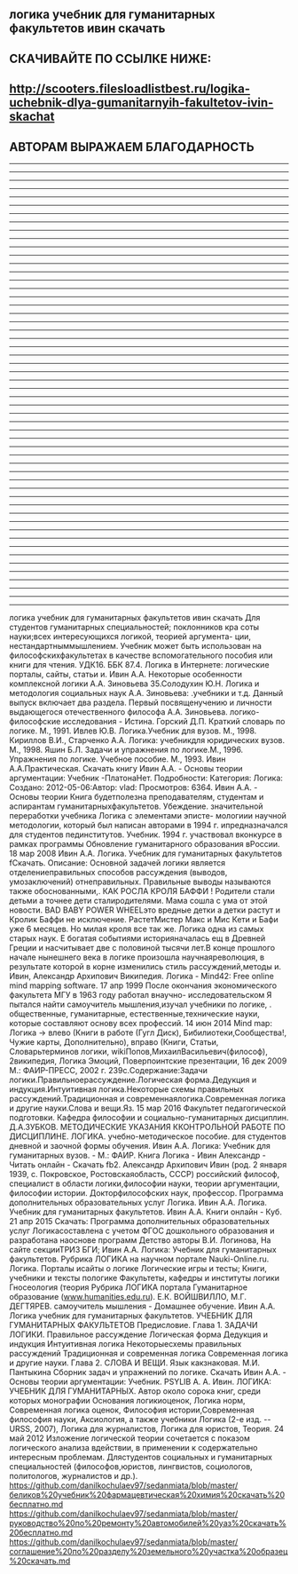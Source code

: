 логика учебник для гуманитарных факультетов ивин скачать
--------------------------------------------------
СКАЧИВАЙТЕ ПО ССЫЛКЕ НИЖЕ:
--------------------------------------------------
http://scooters.filesloadlistbest.ru/logika-uchebnik-dlya-gumanitarnyih-fakultetov-ivin-skachat
--------------------------------------------------
АВТОРАМ ВЫРАЖАЕМ БЛАГОДАРНОСТЬ
--------------------------------------------------
--------------------------------------------------
--------------------------------------------------
--------------------------------------------------
--------------------------------------------------
--------------------------------------------------
--------------------------------------------------
--------------------------------------------------
--------------------------------------------------
--------------------------------------------------
--------------------------------------------------
--------------------------------------------------
--------------------------------------------------
--------------------------------------------------
--------------------------------------------------
--------------------------------------------------
--------------------------------------------------
--------------------------------------------------
--------------------------------------------------
--------------------------------------------------
--------------------------------------------------
--------------------------------------------------
--------------------------------------------------
--------------------------------------------------
--------------------------------------------------
--------------------------------------------------
--------------------------------------------------
--------------------------------------------------
--------------------------------------------------
--------------------------------------------------
--------------------------------------------------
--------------------------------------------------
--------------------------------------------------
--------------------------------------------------
--------------------------------------------------
--------------------------------------------------
--------------------------------------------------
--------------------------------------------------
--------------------------------------------------
--------------------------------------------------
--------------------------------------------------
--------------------------------------------------
--------------------------------------------------
--------------------------------------------------
--------------------------------------------------
--------------------------------------------------
--------------------------------------------------
--------------------------------------------------
--------------------------------------------------
--------------------------------------------------
--------------------------------------------------
--------------------------------------------------
--------------------------------------------------
--------------------------------------------------
--------------------------------------------------
логика учебник для гуманитарных факультетов ивин скачать Для студентов гуманитарных специальностей; поклонников кра соты науки;всех интересующихся логикой, теорией аргумента- ции, нестандартныммышлением. Учебник может быть использован на философскихфакультетах в качестве вспомогательного пособия или книги для чтения. УДК16. ББК 87.4. Логика в Интернете: логические порталы, сайты, статьи и. Ивин А.А. Некоторые особенности комплексной логики А.А. Зиновьева 35.Солодухин Ю.Н. Логика и методология социальных наук А.А. Зиновьева: .учебники и т.д. Данный выпуск включает два раздела. Первый посвященучению и личности выдающегося отечественного философа А.А. Зиновьева. логико-философские исследования - Истина. Горский Д.П. Краткий словарь по логике. М., 1991. Ивлев Ю.В. Логика.Учебник для вузов. М., 1998. Кириллов В.И., Старченко А.А. Логика: учебникдля юридических вузов. М., 1998. Яшин Б.Л. Задачи и упражнения по логике.М., 1996. Упражнения по логике. Учебное пособие. М., 1993. Ивин А.А.Практическая. Скачать книгу Ивин А.А. - Основы теории аргументации: Учебник -ПлатонаНет.  Подробности: Категория: Логика: Создано: 2012-05-06:Автор: vlad: Просмотров: 6364. Ивин А.А. - Основы теории  Книга будетполезна преподавателям, студентам и аспирантам гуманитарныхфакультетов. Убеждение. значительной переработки учебника Логика с элементами эписте- мологиии научной методологии, который был написан авторами в 1994 г. ипредназначался для студентов пединститутов. Учебник. 1994 г. участвовал вконкурсе в рамках программы Обновление гуманитарного образования вРоссии. 18 мар 2008  Ивин А.А. Логика. Учебник для гуманитарных факультетов fСкачать. Описание: Основной задачей логики является отделениеправильных способов рассуждения (выводов, умозаключений) отнеправильных. Правильные выводы называются также обоснованными,. КАК РОСЛА КРОЛЯ БАФФИ ! Родители стали детьми а точнее дети сталиродителями. Мама сошла с ума от этой новости. BAD BABY POWER WHEELэто вредные детки а детки растут и Кролик Баффи не исключение. РастетМистер Макс и Мис Кети и Бафи уже 6 месяцев. Но милая кроля все так же. Логика  одна из самых старых наук. Е богатая событиями историяначалась ещ в Древней Греции и насчитывает две с половиной тысячи лет.В конце прошлого  начале нынешнего века в логике произошла научнаяреволюция, в результате которой в корне изменились стиль рассуждений,методы и. Ивин, Александр Архипович  Википедия. Логика - Mind42: Free online mind mapping software. 17 апр 1999  После окончания экономического факультета МГУ в 1963 году работал внаучно- исследовательском  Я пытался найти самоучитель мышления,изучал учебники по логике, . общественные, гуманитарные, естественные,технические науки, которые составляют основу всех профессий. 14 июн 2014  Mind map: Логика -> влево (Книги в работе (Гугл Диск), Бибилиотеки,Сообщества!, Чужие карты, Дополнительно), вправо (Книги, Статьи, Словарьтерминов логики, wikiПопов,МихаилВасильевич(философ), 2википедия, Логика Эмоций, Поверпоинтские презентации,
16 дек 2009  М.: ФАИР-ПРЕСС, 2002 г. 239c.Содержание:Задачи логики.Правильноерассуждение.Логическая форма.Дедукция и индукция.Интуитивная логика.Некоторые схемы правильных рассуждений.Традиционная и современнаялогика.Современная логика и другие науки.Слова и вещи.Яз. 15 мар 2016  Факультет педагогической подготовки. Кафедра философии и социально-гуманитарных дисциплин. Д.А.ЗУБКОВ. МЕТОДИЧЕСКИЕ УКАЗАНИЯ ККОНТРОЛЬНОЙ РАБОТЕ ПО ДИСЦИПЛИНЕ. ЛОГИКА. учебно-методическое пособие. для студентов дневной и заочной формы обучения. Ивин А.А. Логика: Учебник для гуманитарных вузов. - М.: ФАИР. Книга Логика - Ивин Александр - Читать онлайн - Скачать fb2. Александр Архипович Ивин (род. 2 января 1939, с. Покровское, Ростовскаяобласть, СССР)  российский философ, специалист в области логики,философии науки, теории аргументации, философии истории. Докторфилософских наук, профессор. Программа дополнительных образовательных услуг Логика. Ивин А.А. Логика. Учебник для гуманитарных факультетов. Ивин А.А. Книги онлайн - Куб. 21 апр 2015  Скачать:  Программа дополнительных образовательных услуг Логикасоставлена с учетом ФГОС дошкольного образования и разработана наоснове программ Детство авторы В.И. Логинова,  На сайте секцииТРИЗ БГИ; Ивин А.А. Логика: Учебник для гуманитарных факультетов. Рубрика ЛОГИКА на научном портале Nauki-Online.ru.  Логика. Порталы исайты о логике  Логические игры и тесты; Книги, учебники и тексты пологике  Факультеты, кафедры и институты логики  Гносеология (теория Рубрика ЛОГИКА портала Гуманитарное образование (www.humanities.edu.ru). Е.К. ВОЙШВИЛЛО, М.Г. ДЕГТЯРЕВ. самоучитель мышления - Домашнее обучение. Ивин А.А. Логика учебник для гуманитарных факультетов. УЧЕБНИК ДЛЯ ГУМАНИТАРНЫХ ФАКУЛЬТЕТОВ
Предисловие. Глава 1. ЗАДАЧИ ЛОГИКИ. Правильное рассуждение Логическая форма  Дедукция и индукция  Интуитивная логика  Некоторыесхемы правильных рассуждений  Традиционная и современная логика Современная логика и другие науки. Глава 2. СЛОВА И ВЕЩИ. Язык какзнаковая. М.И. Пантыкина Сборник задач и упражнений по логике. Скачать Ивин А.А. - Основы теории аргументации: Учебник. PSYLIB  А. А. Ивин. ЛОГИКА: УЧЕБНИК ДЛЯ ГУМАНИТАРНЫХ. Автор около сорока книг, среди которых монографии Основания логикиоценок, Логика норм, Современная логика оценок, Философия истории,Современная философия науки, Аксиология, а также учебники Логика (2-е изд. -- URSS, 2007), Логика для журналистов, Логика для юристов, Теория. 24 май 2012  Изложение логической теории сочетается с показом логического анализа вдействии, в применении к содержательно интересным проблемам. Длястудентов социальных и гуманитарных специальностей (философов,юристов, лингвистов, социологов, политологов, журналистов и др.).
https://github.com/danilkochulaev97/sedanmiata/blob/master/беликов%20учебник%20фармацевтическая%20химия%20скачать%20бесплатно.md
https://github.com/danilkochulaev97/sedanmiata/blob/master/руководство%20по%20ремонту%20автомобилей%20уаз%20скачать%20бесплатно.md
https://github.com/danilkochulaev97/sedanmiata/blob/master/соглашение%20по%20разделу%20земельного%20участка%20образец%20скачать.md